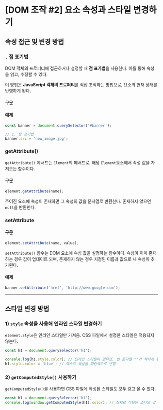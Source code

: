 # [DOM 조작 #2] 요소 속성과 스타일 변경하기

## 속성 접근 및 변경 방법

### `.` 점 표기법

DOM 객체의 프로퍼티에 접근하거나 설정할 때 **점 표기법**을 사용한다. 이를 통해 속성을 읽고, 수정할 수 있다.

이 방법은 **JavaScript 객체의 프로퍼티**를 직접 조작하는 방법으로, 요소의 현재 상태를 반영하게 된다.

#### 구문

#### 예제

```javascript
const banner = document.querySelector('#banner');

// 1. 점 표기법
banner.src = 'new_image.jpg';
```

### getAttribute()

`getAttribute()` 메서드는 `Element`의 메서드로, 해당 `Element`요소에서 속성 값을 가져오는 함수이다.

#### 구문

```javascript
element.getAttribute(name);
```

주어진 요소에 속성이 존재하면 그 속성의 값을 문자열로 반환한다. 존재하지 않으면 `null`을 반환한다.

### setAttribute

#### 구문

```javascript
element.setAttribute(name, value);
```

`setAttribute()` 함수는 DOM 요소에 속성 값을 설정하는 함수이다. 속성이 이미 존재하는 경우 값이 업데이트 되며, 존재하지 않는 경우 지정된 이름과 값으로 새 속성이 추가된다.

#### 예제

```javascript
banner.setAttribute('href', 'http://www.google.com');
```

---

## 스타일 변경 방법

### 1) `style` 속성을 사용해 인라인 스타일 변경하기

`element.style`은 인라인 스타일만 가져옴. CSS 파일에서 설정한 스타일은 적용되지 않는다.

```javascript
const h1 = document.querySelector('h1');

console.log(h1.style.color); // 인라인 스타일이 없다면, 빈 문자열 ""가 찍히게 된다.
h1.style.color = 'blue'; // 텍스트 색상을 파란색으로 변경
```

### 2) `getComputedStyle()` 사용하기

`getComputedStyle()`을 사용하면 CSS 파일에 작성된 스타일도 모두 갖고 올 수 있다.

```javascript
const h1 = document.querySelector('h1');
console.log(window.getComputedStyle(h1).color); // 실제로 적용된 스타일 값 출력
```
